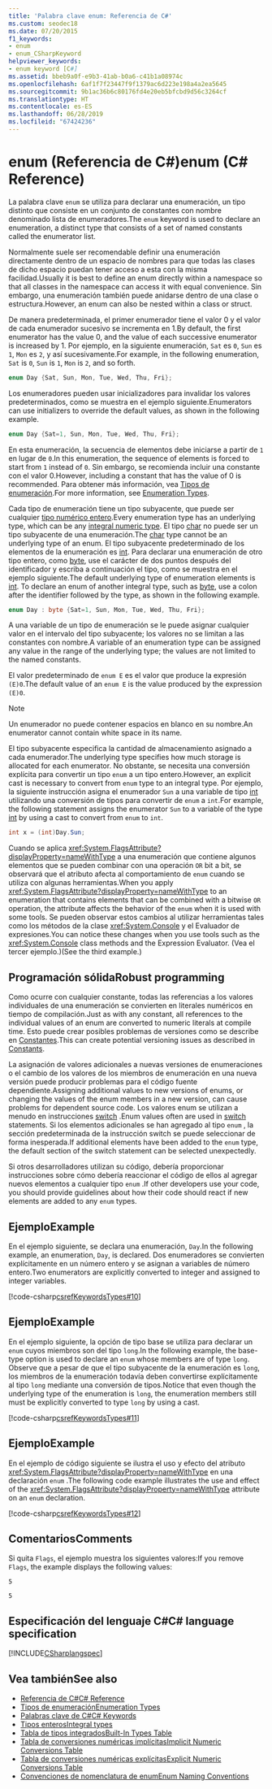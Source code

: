 ```yaml
---
title: 'Palabra clave enum: Referencia de C#'
ms.custom: seodec18
ms.date: 07/20/2015
f1_keywords:
- enum
- enum_CSharpKeyword
helpviewer_keywords:
- enum keyword [C#]
ms.assetid: bbeb9a0f-e9b3-41ab-b0a6-c41b1a08974c
ms.openlocfilehash: 6af1f7f23447f9f1379ac6d223e198a4a2ea5645
ms.sourcegitcommit: 9b1ac36b6c80176fd4e20eb5bfcbd9d56c3264cf
ms.translationtype: HT
ms.contentlocale: es-ES
ms.lasthandoff: 06/28/2019
ms.locfileid: "67424236"
---
```

# <a name="enum-c-reference"></a><span data-ttu-id="a859c-102">enum (Referencia de C#)</span><span class="sxs-lookup"><span data-stu-id="a859c-102">enum (C# Reference)</span></span>

<span data-ttu-id="a859c-103">La palabra clave `enum` se utiliza para declarar una enumeración, un tipo distinto que consiste en un conjunto de constantes con nombre denominado lista de enumeradores.</span><span class="sxs-lookup"><span data-stu-id="a859c-103">The `enum` keyword is used to declare an enumeration, a distinct type that consists of a set of named constants called the enumerator list.</span></span>  

<span data-ttu-id="a859c-104">Normalmente suele ser recomendable definir una enumeración directamente dentro de un espacio de nombres para que todas las clases de dicho espacio puedan tener acceso a esta con la misma facilidad.</span><span class="sxs-lookup"><span data-stu-id="a859c-104">Usually it is best to define an enum directly within a namespace so that all classes in the namespace can access it with equal convenience.</span></span> <span data-ttu-id="a859c-105">Sin embargo, una enumeración también puede anidarse dentro de una clase o estructura.</span><span class="sxs-lookup"><span data-stu-id="a859c-105">However, an enum can also be nested within a class or struct.</span></span>

<span data-ttu-id="a859c-106">De manera predeterminada, el primer enumerador tiene el valor 0 y el valor de cada enumerador sucesivo se incrementa en 1.</span><span class="sxs-lookup"><span data-stu-id="a859c-106">By default, the first enumerator has the value 0, and the value of each successive enumerator is increased by 1.</span></span> <span data-ttu-id="a859c-107">Por ejemplo, en la siguiente enumeración, `Sat` es `0`, `Sun` es `1`, `Mon` es `2`, y así sucesivamente.</span><span class="sxs-lookup"><span data-stu-id="a859c-107">For example, in the following enumeration, `Sat` is `0`, `Sun` is `1`, `Mon` is `2`, and so forth.</span></span>

```csharp
enum Day {Sat, Sun, Mon, Tue, Wed, Thu, Fri};
```

<span data-ttu-id="a859c-108">Los enumeradores pueden usar inicializadores para invalidar los valores predeterminados, como se muestra en el ejemplo siguiente.</span><span class="sxs-lookup"><span data-stu-id="a859c-108">Enumerators can use initializers to override the default values, as shown in the following example.</span></span>

```csharp
enum Day {Sat=1, Sun, Mon, Tue, Wed, Thu, Fri};
```

<span data-ttu-id="a859c-109">En esta enumeración, la secuencia de elementos debe iniciarse a partir de `1` en lugar de `0`.</span><span class="sxs-lookup"><span data-stu-id="a859c-109">In this enumeration, the sequence of elements is forced to start from `1` instead of `0`.</span></span> <span data-ttu-id="a859c-110">Sin embargo, se recomienda incluir una constante con el valor 0.</span><span class="sxs-lookup"><span data-stu-id="a859c-110">However, including a constant that has the value of 0 is recommended.</span></span> <span data-ttu-id="a859c-111">Para obtener más información, vea [Tipos de enumeración](../../programming-guide/enumeration-types.md).</span><span class="sxs-lookup"><span data-stu-id="a859c-111">For more information, see [Enumeration Types](../../programming-guide/enumeration-types.md).</span></span>

<span data-ttu-id="a859c-112">Cada tipo de enumeración tiene un tipo subyacente, que puede ser cualquier [tipo numérico entero](../builtin-types/integral-numeric-types.md).</span><span class="sxs-lookup"><span data-stu-id="a859c-112">Every enumeration type has an underlying type, which can be any [integral numeric type](../builtin-types/integral-numeric-types.md).</span></span> <span data-ttu-id="a859c-113">El tipo [char](char.md) no puede ser un tipo subyacente de una enumeración.</span><span class="sxs-lookup"><span data-stu-id="a859c-113">The [char](char.md) type cannot be an underlying type of an enum.</span></span> <span data-ttu-id="a859c-114">El tipo subyacente predeterminado de los elementos de la enumeración es [int](../builtin-types/integral-numeric-types.md). Para declarar una enumeración de otro tipo entero, como [byte](../builtin-types/integral-numeric-types.md), use el carácter de dos puntos después del identificador y escriba a continuación el tipo, como se muestra en el ejemplo siguiente.</span><span class="sxs-lookup"><span data-stu-id="a859c-114">The default underlying type of enumeration elements is [int](../builtin-types/integral-numeric-types.md). To declare an enum of another integral type, such as [byte](../builtin-types/integral-numeric-types.md), use a colon after the identifier followed by the type, as shown in the following example.</span></span>

```csharp
enum Day : byte {Sat=1, Sun, Mon, Tue, Wed, Thu, Fri};
```


<span data-ttu-id="a859c-115">A una variable de un tipo de enumeración se le puede asignar cualquier valor en el intervalo del tipo subyacente; los valores no se limitan a las constantes con nombre.</span><span class="sxs-lookup"><span data-stu-id="a859c-115">A variable of an enumeration type can be assigned any value in the range of the underlying type; the values are not limited to the named constants.</span></span>

<span data-ttu-id="a859c-116">El valor predeterminado de `enum E` es el valor que produce la expresión `(E)0`.</span><span class="sxs-lookup"><span data-stu-id="a859c-116">The default value of an `enum E` is the value produced by the expression `(E)0`.</span></span>

> [!NOTE]
> <span data-ttu-id="a859c-117">Un enumerador no puede contener espacios en blanco en su nombre.</span><span class="sxs-lookup"><span data-stu-id="a859c-117">An enumerator cannot contain white space in its name.</span></span>

<span data-ttu-id="a859c-118">El tipo subyacente especifica la cantidad de almacenamiento asignado a cada enumerador.</span><span class="sxs-lookup"><span data-stu-id="a859c-118">The underlying type specifies how much storage is allocated for each enumerator.</span></span> <span data-ttu-id="a859c-119">No obstante, se necesita una conversión explícita para convertir un tipo `enum` a un tipo entero.</span><span class="sxs-lookup"><span data-stu-id="a859c-119">However, an explicit cast is necessary to convert from `enum` type to an integral type.</span></span> <span data-ttu-id="a859c-120">Por ejemplo, la siguiente instrucción asigna el enumerador `Sun` a una variable de tipo [int](../builtin-types/integral-numeric-types.md) utilizando una conversión de tipos para convertir de `enum` a `int`.</span><span class="sxs-lookup"><span data-stu-id="a859c-120">For example, the following statement assigns the enumerator `Sun` to a variable of the type [int](../builtin-types/integral-numeric-types.md) by using a cast to convert from `enum` to `int`.</span></span>

```csharp
int x = (int)Day.Sun;
```

<span data-ttu-id="a859c-121">Cuando se aplica <xref:System.FlagsAttribute?displayProperty=nameWithType> a una enumeración que contiene algunos elementos que se pueden combinar con una operación `OR` bit a bit, se observará que el atributo afecta al comportamiento de `enum` cuando se utiliza con algunas herramientas.</span><span class="sxs-lookup"><span data-stu-id="a859c-121">When you apply <xref:System.FlagsAttribute?displayProperty=nameWithType> to an enumeration that contains elements that can be combined with a bitwise `OR` operation, the attribute affects the behavior of the `enum` when it is used with some tools.</span></span> <span data-ttu-id="a859c-122">Se pueden observar estos cambios al utilizar herramientas tales como los métodos de la clase <xref:System.Console> y el Evaluador de expresiones.</span><span class="sxs-lookup"><span data-stu-id="a859c-122">You can notice these changes when you use tools such as the <xref:System.Console> class methods and the Expression Evaluator.</span></span> <span data-ttu-id="a859c-123">(Vea el tercer ejemplo.)</span><span class="sxs-lookup"><span data-stu-id="a859c-123">(See the third example.)</span></span>

## <a name="robust-programming"></a><span data-ttu-id="a859c-124">Programación sólida</span><span class="sxs-lookup"><span data-stu-id="a859c-124">Robust programming</span></span>

<span data-ttu-id="a859c-125">Como ocurre con cualquier constante, todas las referencias a los valores individuales de una enumeración se convierten en literales numéricos en tiempo de compilación.</span><span class="sxs-lookup"><span data-stu-id="a859c-125">Just as with any constant, all references to the individual values of an enum are converted to numeric literals at compile time.</span></span> <span data-ttu-id="a859c-126">Esto puede crear posibles problemas de versiones como se describe en [Constantes](../../programming-guide/classes-and-structs/constants.md).</span><span class="sxs-lookup"><span data-stu-id="a859c-126">This can create potential versioning issues as described in [Constants](../../programming-guide/classes-and-structs/constants.md).</span></span>

<span data-ttu-id="a859c-127">La asignación de valores adicionales a nuevas versiones de enumeraciones o el cambio de los valores de los miembros de enumeración en una nueva versión puede producir problemas para el código fuente dependiente.</span><span class="sxs-lookup"><span data-stu-id="a859c-127">Assigning additional values to new versions of enums, or changing the values of the enum members in a new version, can cause problems for dependent source code.</span></span> <span data-ttu-id="a859c-128">Los valores enum se utilizan a menudo en instrucciones [switch](switch.md) .</span><span class="sxs-lookup"><span data-stu-id="a859c-128">Enum values often are used in [switch](switch.md) statements.</span></span> <span data-ttu-id="a859c-129">Si los elementos adicionales se han agregado al tipo `enum` , la sección predeterminada de la instrucción switch se puede seleccionar de forma inesperada.</span><span class="sxs-lookup"><span data-stu-id="a859c-129">If additional elements have been added to the `enum` type, the default section of the switch statement can be selected unexpectedly.</span></span>

<span data-ttu-id="a859c-130">Si otros desarrolladores utilizan su código, debería proporcionar instrucciones sobre cómo debería reaccionar el código de ellos al agregar nuevos elementos a cualquier tipo `enum` .</span><span class="sxs-lookup"><span data-stu-id="a859c-130">If other developers use your code, you should provide guidelines about how their code should react if new elements are added to any `enum` types.</span></span>

## <a name="example"></a><span data-ttu-id="a859c-131">Ejemplo</span><span class="sxs-lookup"><span data-stu-id="a859c-131">Example</span></span>

<span data-ttu-id="a859c-132">En el ejemplo siguiente, se declara una enumeración, `Day`.</span><span class="sxs-lookup"><span data-stu-id="a859c-132">In the following example, an enumeration, `Day`, is declared.</span></span> <span data-ttu-id="a859c-133">Dos enumeradores se convierten explícitamente en un número entero y se asignan a variables de número entero.</span><span class="sxs-lookup"><span data-stu-id="a859c-133">Two enumerators are explicitly converted to integer and assigned to integer variables.</span></span>

[!code-csharp[csrefKeywordsTypes#10](~/samples/snippets/csharp/VS_Snippets_VBCSharp/csrefKeywordsTypes/CS/keywordsTypes.cs#10)]

## <a name="example"></a><span data-ttu-id="a859c-134">Ejemplo</span><span class="sxs-lookup"><span data-stu-id="a859c-134">Example</span></span>

<span data-ttu-id="a859c-135">En el ejemplo siguiente, la opción de tipo base se utiliza para declarar un `enum` cuyos miembros son del tipo `long`.</span><span class="sxs-lookup"><span data-stu-id="a859c-135">In the following example, the base-type option is used to declare an `enum` whose members are of type `long`.</span></span> <span data-ttu-id="a859c-136">Observe que a pesar de que el tipo subyacente de la enumeración es `long`, los miembros de la enumeración todavía deben convertirse explícitamente al tipo `long` mediante una conversión de tipos.</span><span class="sxs-lookup"><span data-stu-id="a859c-136">Notice that even though the underlying type of the enumeration is `long`, the enumeration members still must be explicitly converted to type `long` by using a cast.</span></span>

[!code-csharp[csrefKeywordsTypes#11](~/samples/snippets/csharp/VS_Snippets_VBCSharp/csrefKeywordsTypes/CS/keywordsTypes.cs#11)]

## <a name="example"></a><span data-ttu-id="a859c-137">Ejemplo</span><span class="sxs-lookup"><span data-stu-id="a859c-137">Example</span></span>

<span data-ttu-id="a859c-138">En el ejemplo de código siguiente se ilustra el uso y efecto del atributo <xref:System.FlagsAttribute?displayProperty=nameWithType> en una declaración `enum` .</span><span class="sxs-lookup"><span data-stu-id="a859c-138">The following code example illustrates the use and effect of the <xref:System.FlagsAttribute?displayProperty=nameWithType> attribute on an `enum` declaration.</span></span>

[!code-csharp[csrefKeywordsTypes#12](~/samples/snippets/csharp/VS_Snippets_VBCSharp/csrefKeywordsTypes/CS/keywordsTypes.cs#12)]

## <a name="comments"></a><span data-ttu-id="a859c-139">Comentarios</span><span class="sxs-lookup"><span data-stu-id="a859c-139">Comments</span></span>

<span data-ttu-id="a859c-140">Si quita `Flags`, el ejemplo muestra los siguientes valores:</span><span class="sxs-lookup"><span data-stu-id="a859c-140">If you remove `Flags`, the example displays the following values:</span></span>

`5`

`5`

## <a name="c-language-specification"></a><span data-ttu-id="a859c-141">Especificación del lenguaje C#</span><span class="sxs-lookup"><span data-stu-id="a859c-141">C# language specification</span></span>

[!INCLUDE[CSharplangspec](~/includes/csharplangspec-md.md)]

## <a name="see-also"></a><span data-ttu-id="a859c-142">Vea también</span><span class="sxs-lookup"><span data-stu-id="a859c-142">See also</span></span>

- [<span data-ttu-id="a859c-143">Referencia de C#</span><span class="sxs-lookup"><span data-stu-id="a859c-143">C# Reference</span></span>](../index.md)
- [<span data-ttu-id="a859c-144">Tipos de enumeración</span><span class="sxs-lookup"><span data-stu-id="a859c-144">Enumeration Types</span></span>](../../programming-guide/enumeration-types.md)
- [<span data-ttu-id="a859c-145">Palabras clave de C#</span><span class="sxs-lookup"><span data-stu-id="a859c-145">C# Keywords</span></span>](index.md)
- [<span data-ttu-id="a859c-146">Tipos enteros</span><span class="sxs-lookup"><span data-stu-id="a859c-146">Integral types</span></span>](../../../csharp/language-reference/builtin-types/integral-numeric-types.md)
- [<span data-ttu-id="a859c-147">Tabla de tipos integrados</span><span class="sxs-lookup"><span data-stu-id="a859c-147">Built-In Types Table</span></span>](built-in-types-table.md)
- [<span data-ttu-id="a859c-148">Tabla de conversiones numéricas implícitas</span><span class="sxs-lookup"><span data-stu-id="a859c-148">Implicit Numeric Conversions Table</span></span>](implicit-numeric-conversions-table.md)
- [<span data-ttu-id="a859c-149">Tabla de conversiones numéricas explícitas</span><span class="sxs-lookup"><span data-stu-id="a859c-149">Explicit Numeric Conversions Table</span></span>](explicit-numeric-conversions-table.md)
- [<span data-ttu-id="a859c-150">Convenciones de nomenclatura de enum</span><span class="sxs-lookup"><span data-stu-id="a859c-150">Enum Naming Conventions</span></span>](../../../standard/design-guidelines/names-of-classes-structs-and-interfaces.md#naming-enumerations)
